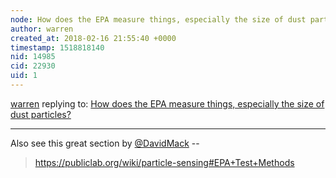 ```yaml
---
node: How does the EPA measure things, especially the size of dust particles?
author: warren
created_at: 2018-02-16 21:55:40 +0000
timestamp: 1518818140
nid: 14985
cid: 22930
uid: 1
---
```




[warren](../profile/warren) replying to: [How does the EPA measure things, especially the size of dust particles?](../notes/kgradow1/10-01-2017/how-does-the-epa-measure-things)

----
Also see this great section by [@DavidMack](/profile/DavidMack) -- 

> https://publiclab.org/wiki/particle-sensing#EPA+Test+Methods
